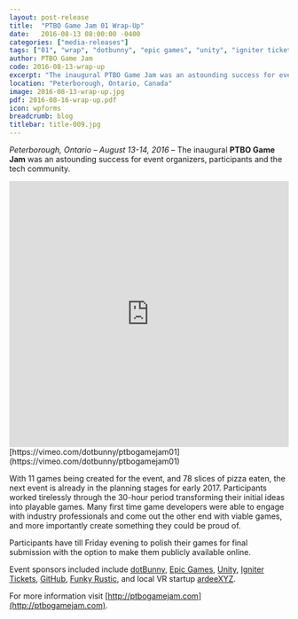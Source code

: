 ```yaml
---
layout: post-release
title:  "PTBO Game Jam 01 Wrap-Up"
date:   2016-08-13 08:00:00 -0400
categories: ["media-releases"]
tags: ["01", "wrap", "dotbunny", "epic games", "unity", "igniter tickets", "github", "funky rustic", "ardeeXYZ"]
author: PTBO Game Jam
code: 2016-08-13-wrap-up
excerpt: "The inaugural PTBO Game Jam was an astounding success for event organizers, participants and the tech community."
location: "Peterborough, Ontario, Canada"
image: 2016-08-13-wrap-up.jpg
pdf: 2016-08-16-wrap-up.pdf
icon: wpforms
breadcrumb: blog
titlebar: title-009.jpg
---
```

_Peterborough, Ontario – August 13-14, 2016_ – The inaugural **PTBO Game Jam** was an astounding success for event organizers, participants and the tech community.

<iframe class="release-video" id="release-video" src="https://player.vimeo.com/video/178906574?api=1&player_id=release-video" frameborder="0" webkitAllowFullScreen mozallowfullscreen allowFullScreen width="100%" height="480"></iframe>
[https://vimeo.com/dotbunny/ptbogamejam01](https://vimeo.com/dotbunny/ptbogamejam01)

With 11 games being created for the event, and 78 slices of pizza eaten, the next event is already in the planning stages for early 2017.
Participants worked tirelessly through the 30-hour period transforming their initial ideas into playable games. Many first time game developers were able to engage with industry professionals and come out the other end with viable games, and more importantly create something they could be proud of.

Participants have till Friday evening to polish their games for final submission with the option to make them publicly available online.

Event sponsors included include [dotBunny](http://dotbunny.com), [Epic Games](http://epicgames.com), [Unity](http://unity3d.com), [Igniter Tickets](http://ignitertickets.com), [GitHub](http://github.com), [Funky Rustic](http://funkyrustic.net), and local VR startup [ardeeXYZ](http://ardee.xyz).

For more information visit [http://ptbogamejam.com](http://ptbogamejam.com).
